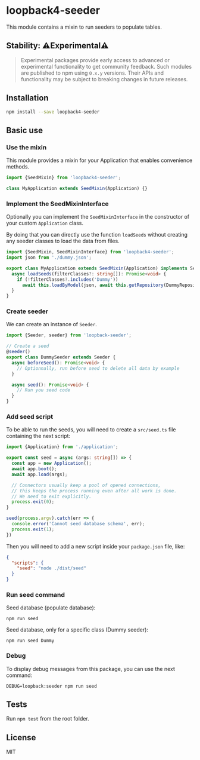 # loopback4-seeder

This module contains a mixin to run seeders to populate tables.

## Stability: ⚠️Experimental⚠️

> Experimental packages provide early access to advanced or experimental
> functionality to get community feedback. Such modules are published to npm
> using `0.x.y` versions. Their APIs and functionality may be subject to
> breaking changes in future releases.

## Installation

```sh
npm install --save loopback4-seeder
```

## Basic use

### Use the mixin

This module provides a mixin for your Application that enables convenience methods.

```ts
import {SeedMixin} from 'loopback4-seeder';

class MyApplication extends SeedMixin(Application) {}
```

### Implement the SeedMixinInterface

Optionally you can implement the `SeedMixinInterface` in the constructor of
your custom `Application` class.

By doing that you can directly use the function `loadSeeds` without creating
any seeder classes to load the data from files.

```ts
import {SeedMixin, SeedMixinInterface} from 'loopback4-seeder';
import json from './dummy.json';

export class MyApplication extends SeedMixin(Application) implements SeedMixinInterface {
  async loadSeeds(filterClasses?: string[]): Promise<void> {
    if (!filterClasses?.includes('Dummy'))
      await this.loadByModel(json, await this.getRepository(DummyRepository), Dummy);
  }
}
```

### Create seeder

We can create an instance of `Seeder`.

```ts
import {Seeder, seeder} from 'loopback-seeder';

// Create a seed
@seeder()
export class DummySeeder extends Seeder {
  async beforeSeed(): Promise<void> {
    // Optionnally, run before seed to delete all data by example
  }

  async seed(): Promise<void> {
    // Run you seed code
  }
}
```

### Add seed script

To be able to run the seeds, you will need to create a `src/seed.ts` file
containing the next script:

```ts
import {Application} from './application';

export const seed = async (args: string[]) => {
  const app = new Application();
  await app.boot();
  await app.load(args);

  // Connectors usually keep a pool of opened connections,
  // this keeps the process running even after all work is done.
  // We need to exit explicitly.
  process.exit(0);
}

seed(process.argv).catch(err => {
  console.error('Cannot seed database schema', err);
  process.exit(1);
})
```

Then you will need to add a new script inside your `package.json` file, like:
```json
{
  "scripts": {
    "seed": "node ./dist/seed"
  }
}
```

### Run seed command

Seed database (populate database):

```shell
npm run seed
```

Seed database, only for a specific class (Dummy seeder):

```shell
npm run seed Dummy
```

### Debug

To display debug messages from this package, you can use the next command:

```shell
DEBUG=loopback:seeder npm run seed
```

## Tests

Run `npm test` from the root folder.


## License

MIT
